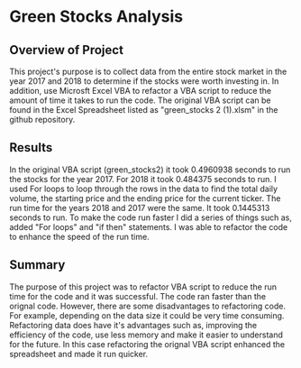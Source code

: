 # Green Stocks Analysis

## Overview of Project
   This project's purpose is to collect data from the entire stock market in the year 2017 and 2018 to determine if the stocks were worth investing in. In addition, use Microsft Excel VBA to refactor a VBA script to reduce the amount of time it takes to run the code. The original VBA script can be found in the Excel Spreadsheet listed as "green_stocks 2 (1).xlsm" in the github repository.


## Results 
In the original VBA script (green_stocks2) it took 0.4960938 seconds to run the stocks for the year 2017. For 2018 it took 0.484375 seconds to run. I used For loops to loop through the rows in the data to find the total daily volume, the starting price and the ending price for the current ticker. 
    The run time for the years 2018 and 2017 were the same. It took 0.1445313 seconds to run. To make the code run faster I did a series of things such as, added "For loops" and "if then" statements. I was able to refactor the code to enhance the speed of the run time. 

## Summary
The purpose of this project was to refactor VBA script to reduce the run time for the code and it was successful. The code ran faster than the orignal code. However, there are some disadvantages to refactoring code. For example, depending on the data size it could be very time consuming. Refactoring data does have it's advantages such as, improving the efficiency of the code, use less memory and make it easier to understand for the future. In this case refactoring the orignal VBA script enhanced the spreadsheet and made it run quicker.
